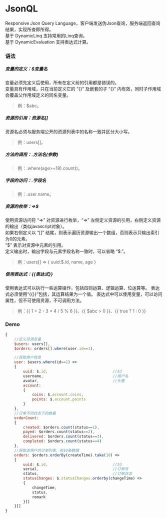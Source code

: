 # JsonQL

Responsive Json Query Language，客户端发送伪Json查询，服务端返回查询结果，实现所查即所得。  
基于 DynamicLinq 支持常用的Linq查询。  
基于 DynamicEvaluation 支持表达式计算。

### 语法
##### 变量的定义：\$变量名
变量必须先定义后使用，所有在定义前的引用都是错误的。  
变量具有作用域，只在当前定义它的 “\{}” 及嵌套的子 “\{}” 内有效，同时子作用域会覆盖父作用域定义的同名变量。  
> 例：$abc。
  
##### 资源的引用：资源名[]
资源名必须与服务端公开的资源列表中的名称一致并区分大小写。
> 例：users[]。
##### 方法的调用：.方法名(参数)
> 例：.where(age>=18).count()。
##### 字段的访问：.字段名
> 例：.user.name。
##### 资源的枚举：=>\$
使用资源访问符 “=>” 对资源进行枚举，“=>” 左侧定义资源的引用，右侧定义资源的输出（类似javascript对象）。  
如果右侧定义以 “[]” 结尾，则表示遍历资源输出一个数组，否则表示只输出索引为0的元素。  
“\$” 表示对资源中元素的引用。  
定义输出时，输出字段与元素字段名称一致时，可以省略 “\$.”。  
> 例：users[] => { uuid:$.id, name, age }
##### 使用表达式：**{{表达式}}**
使用表达式可以执行一些运算操作，包括四则运算、逻辑运算、位运算等。
表达式必须使用“{{}}”包括，其运算结果为一个值。
表达式中可以使用变量，可以访问属性，但不可使用资源，不可调用方法。
> 例：{{ 1 + 2 - 3 * 4 / 5 % 6 }}、{{ $abc > 0 }}、{{ true ? 1 : 0 }}

### Demo
```js
{
    //定义资源变量
    $users: users[],
    $orders: orders[].where(user.id==1),

    //获取用户信息
    user: $users.where(id==1) =>
    {
        uuid: $.id,                             //Id
        username,                               //用户名
        avatar,                                 //头像
        account:
        {
            coins: $.account.coins,
            points: $.account.points
        }
    },
    //订单不同状态下的数量
    orderCount:
    { 
        created: $orders.count(status==1),
        payed: $orders.count(status==2),
        delivered: $orders.count(status==3),
        completed: $orders.count(status==4)
    },
    //获取该用户的订单列表，前10条数据
    orders: $orders.orderBy(createTime).take(10) =>
    {
        uuid: $.id,                             //Id
        serial,                                 //订单号
        status,                                 //订单状态
        statusChanges: $.statusChanges.orderby(changeTime) =>
        {
            changeTime,
            status,
            remark
        }[]
    }[]
}
```

